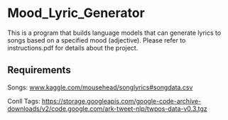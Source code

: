 # Mood_Lyric_Generator

This is a program that builds language models that can generate lyrics to songs based on a specified mood (adjective). Please refer to instructions.pdf for details about the project.

## Requirements

Songs: www.kaggle.com/mousehead/songlyrics#songdata.csv

Conll Tags: https://storage.googleapis.com/google-code-archive-downloads/v2/code.google.com/ark-tweet-nlp/twpos-data-v0.3.tgz

